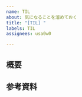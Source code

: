 ```yaml
---
name: TIL
about: 気になることを溜めておく
title: "[TIL] "
labels: TIL
assignees: usa0w0

---
```


## 概要


## 参考資料
